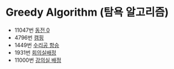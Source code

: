 # Greedy Algorithm (탐욕 알고리즘)

- 11047번 [동전 0](https://www.acmicpc.net/problem/11047)
- 4796번 [캠핑](https://www.acmicpc.net/problem/4796)
- 1449번 [수리공 항승](https://www.acmicpc.net/problem/1449)
- 1931번 [회의실배정](https://www.acmicpc.net/problem/1931)
- 11000번 [강의실 배정](https://www.acmicpc.net/problem/11000)